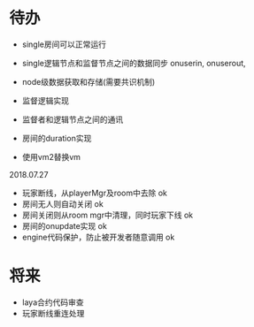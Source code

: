 # 待办
- single房间可以正常运行
- single逻辑节点和监督节点之间的数据同步 onuserin, onuserout, 
- node级数据获取和存储(需要共识机制)

- 监督逻辑实现
- 监督者和逻辑节点之间的通讯
- 房间的duration实现
- 使用vm2替换vm

2018.07.27
- 玩家断线，从playerMgr及room中去除 ok
- 房间无人则自动关闭 ok
- 房间关闭则从room mgr中清理，同时玩家下线 ok
- 房间的onupdate实现 ok
- engine代码保护，防止被开发者随意调用 ok

# 将来
- laya合约代码审查
- 玩家断线重连处理